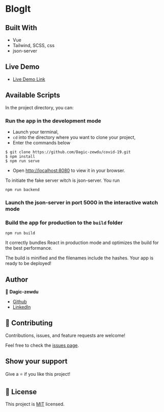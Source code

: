 # BlogIt


## Built With

- Vue
- Tailwind, SCSS, css
- json-server

## Live Demo

- [Live Demo Link](https://almondine-sideways-telephone.glitch.me)

## Available Scripts

In the project directory, you can:

### Run the app in the development mode

- Launch your terminal,
- `cd` into the directory where you want to clone your project,
- Enter the commands below

```
$ git clone https://github.com/Dagic-zewdu/covid-19.git
$ npm install
$ npm run serve
```

- Open [http://localhost:8080](http://localhost:3000) to view it in your browser.

To initiate the fake server witch is json-server. You run

```shell
npm run backend
```

### Launch the json-server in port 5000 in the interactive watch mode

### Build the app for production to the `build` folder

`npm run build`

It correctly bundles React in production mode and optimizes the build for the best performance.

The build is minified and the filenames include the hashes.
Your app is ready to be deployed!

## Author

👤 **Dagic-zewdu**

- [Github](https://github.com/Dagic-zewdu)
- [LinkedIn](https://www.linkedin.com/in/dagic-zewdu/)

## 🤝 Contributing

Contributions, issues, and feature requests are welcome!

Feel free to check the [issues page](../../issues/).

## Show your support

Give a ⭐️ if you like this project!

## 📝 License

This project is [MIT](./MIT.md) licensed.
